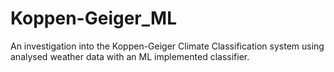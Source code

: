 # Koppen-Geiger_ML
An investigation into the Koppen-Geiger Climate Classification system using analysed weather data with an ML implemented classifier.
